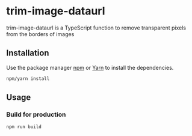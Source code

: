 # trim-image-dataurl

trim-image-dataurl is a TypeScript function to remove transparent pixels from the borders of images

## Installation

Use the package manager [npm](https://www.npmjs.com) or [Yarn](https://yarnpkg.com) to install the dependencies.

```bash
npm/yarn install
```

## Usage

### Build for production

```bash
npm run build
```
